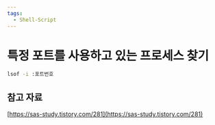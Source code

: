 ```yaml
---
tags:
  - Shell-Script
---
```

# 특정 포트를 사용하고 있는 프로세스 찾기

```bash
lsof -i :포트번호
```

## 참고 자료

[https://sas-study.tistory.com/281](https://sas-study.tistory.com/281)